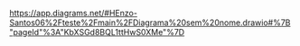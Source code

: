 https://app.diagrams.net/#HEnzo-Santos06%2Fteste%2Fmain%2FDiagrama%20sem%20nome.drawio#%7B"pageId"%3A"KbXSGd8BQL1ttHwS0XMe"%7D
